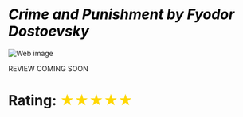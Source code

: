 # <span className="book-review-heading" style="color: black">_Crime and Punishment by Fyodor Dostoevsky_</span>

![Web image](https://is5-ssl.mzstatic.com/image/thumb/Publication4/v4/6e/4f/4e/6e4f4e8c-a6e4-52bb-3fd7-2b11e291a45a/9780307829603.jpg/100000x100000-999.jpg)

REVIEW COMING SOON

# Rating: <span style="color: gold"> ★★★★★ </span>
